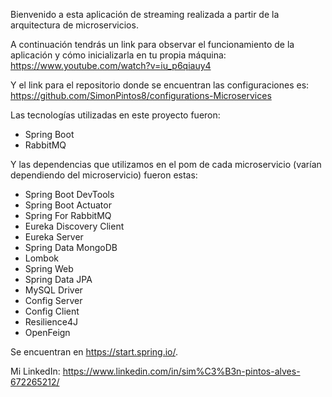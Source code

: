 Bienvenido a esta aplicación de streaming realizada a partir de la arquitectura de microservicios.

A continuación tendrás un link para observar el funcionamiento de la aplicación y cómo inicializarla en tu propia máquina:
https://www.youtube.com/watch?v=iu_p6qiauy4

Y el link para el repositorio donde se encuentran las configuraciones es: 
https://github.com/SimonPintos8/configurations-Microservices

Las tecnologías utilizadas en este proyecto fueron:

- Spring Boot
- RabbitMQ

Y las dependencias que utilizamos en el pom de cada microservicio (varían dependiendo del microservicio) fueron estas:

  - Spring Boot DevTools
  - Spring Boot Actuator
  - Spring For RabbitMQ
  - Eureka Discovery Client
  - Eureka Server
  - Spring Data MongoDB
  - Lombok
  - Spring Web
  - Spring Data JPA
  - MySQL Driver
  - Config Server
  - Config Client
  - Resilience4J
  - OpenFeign
    
Se encuentran en https://start.spring.io/.

Mi LinkedIn: 
https://www.linkedin.com/in/sim%C3%B3n-pintos-alves-672265212/
